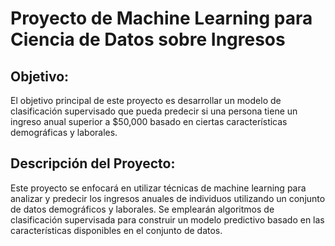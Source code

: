# Proyecto de Machine Learning para Ciencia de Datos sobre Ingresos

## Objetivo:
El objetivo principal de este proyecto es desarrollar un modelo de clasificación supervisado que pueda predecir si una persona tiene un ingreso anual superior a $50,000 basado en ciertas características demográficas y laborales.

## Descripción del Proyecto:
Este proyecto se enfocará en utilizar técnicas de machine learning para analizar y predecir los ingresos anuales de individuos utilizando un conjunto de datos demográficos y laborales. Se emplearán algoritmos de clasificación supervisada para construir un modelo predictivo basado en las características disponibles en el conjunto de datos.
